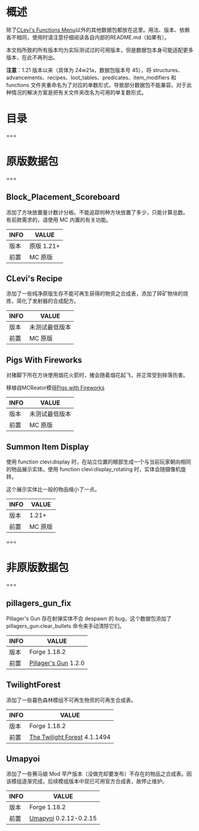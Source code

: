 # 概述

除了[CLevi's Functions Menu](https://github.com/ClementLevi/CLevi-s-Functions-Menu)以外的其他数据包都放在这里。用法、版本、依赖各不相同，使用时请注意仔细阅读各自内部的README.md（如果有）。

本文档所致的所有版本均为实际测试过的可用版本，但是数据包本身可能适配更多版本，在此不再列出。

**注意**：1.21 版本以来（具体为 24w21a，数据包版本号 45），将 structures、advancements、recipes、loot_tables、predicates、item_modifiers 和 functions 文件夹重命名为了对应的单数形式，导致部分数据包不能兼容。对于此种情况的解决方案是把有关文件夹改名为可用的单复数形式。

# 目录

===

# 原版数据包

===

## Block_Placement_Scoreboard

添加了方块放置量计数计分板。不能追踪何种方块放置了多少，只能计算总数。
有前款需求的，请使用 MC 内置的有关功能。

| INFO | VALUE      |
| ---- | ---------- |
| 版本 | 原版 1.21+ |
| 前置 | MC 原版    |

## CLevi's Recipe

添加了一些纯净原版生存不能可再生获得的物资之合成表，添加了碎矿物块的烧炼，简化了发射器的合成配方。

| INFO | VALUE          |
| ---- | -------------- |
| 版本 | 未测试最低版本 |
| 前置 | MC 原版        |

## Pigs With Fireworks

对猪脚下所在方块使用烟花火箭时，猪会随着烟花起飞，并正常受到摔落伤害。

移植自MCReator模组[Pigs with Fireworks](https://www.curseforge.com/minecraft/mc-mods/pigs-with-fireworks)

| INFO | VALUE          |
| ---- | -------------- |
| 版本 | 未测试最低版本 |
| 前置 | MC 原版        |

## Summon Item Display

使用 function clevi:display 时，在站立位置的眼部生成一个与当前玩家朝向相同的物品展示实体。使用 function clevi:display_rotating 时，实体会随摄像机旋转。

这个展示实体比一般的物品缩小了一点。

| INFO | VALUE   |
| ---- | ------- |
| 版本 | 1.21+   |
| 前置 | MC 原版 |

===

# 非原版数据包

===

## pillagers_gun_fix

Pillager's Gun 存在射弹实体不会 despawn 的 bug，这个数据包添加了 pillagers_gun:clear_bullets 命令来手动清除它们。

| INFO | VALUE                                                             |
| ---- | ----------------------------------------------------------------- |
| 版本 | Forge 1.18.2                                                      |
| 前置 | [Pillager&#39;s Gun](https://www.mcmod.cn/class/13015.html) 1.2.0 |

## TwilightForest

添加了一些暮色森林模组不可再生物资的可再生合成表。

| INFO | VALUE                                                              |
| ---- | ------------------------------------------------------------------ |
| 版本 | Forge 1.18.2                                                       |
| 前置 | [The Twilight Forest](https://www.mcmod.cn/class/61.html) 4.1.1494 |

## Umapyoi

添加了一些赛马娘 Mod 早产版本（没做完却要发布）不存在的物品之合成表。因该模组逐渐完成，后续模组版本中现已可用官方合成表，故停止维护。

| INFO | VALUE                                                         |
| ---- | ------------------------------------------------------------- |
| 版本 | Forge 1.18.2                                                  |
| 前置 | [Umapyoi](https://www.mcmod.cn/class/8546.html) 0.2.12-0.2.15 |
